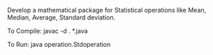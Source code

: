 Develop a mathematical package for Statistical operations like Mean, Median, Average,
Standard deviation.

To Compile: javac -d . *.java

To Run: java operation.Stdoperation
